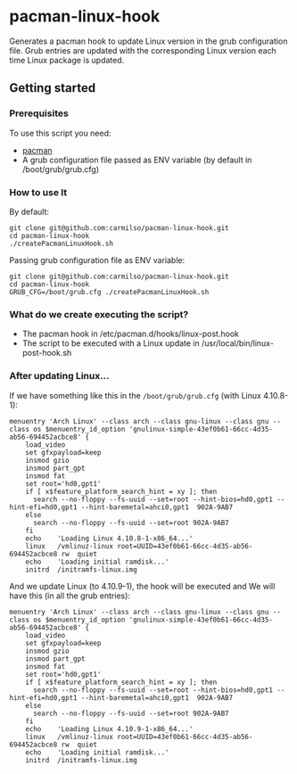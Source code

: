 # pacman-linux-hook
Generates a pacman hook to update Linux version in the grub configuration file. Grub entries are updated with the corresponding Linux version each time Linux package is updated.

## Getting started

### Prerequisites
To use this script you need:
* [pacman](https://www.archlinux.org/pacman/)
* A grub configuration file passed as ENV variable (by default in /boot/grub/grub.cfg)

### How to use It
By default:

```
git clone git@github.com:carmilso/pacman-linux-hook.git
cd pacman-linux-hook
./createPacmanLinuxHook.sh
```
Passing grub configuration file as ENV variable:

```
git clone git@github.com:carmilso/pacman-linux-hook.git
cd pacman-linux-hook
GRUB_CFG=/boot/grub.cfg ./createPacmanLinuxHook.sh
```

### What do we create executing the script?
* The pacman hook in /etc/pacman.d/hooks/linux-post.hook
* The script to be executed with a Linux update in /usr/local/bin/linux-post-hook.sh

### After updating Linux...

If we have something like this in the `/boot/grub/grub.cfg` (with Linux 4.10.8-1):

```
menuentry 'Arch Linux' --class arch --class gnu-linux --class gnu --class os $menuentry_id_option 'gnulinux-simple-43ef0b61-66cc-4d35-ab56-694452acbce8' {
	load_video
	set gfxpayload=keep
	insmod gzio
	insmod part_gpt
	insmod fat
	set root='hd0,gpt1'
	if [ x$feature_platform_search_hint = xy ]; then
	  search --no-floppy --fs-uuid --set=root --hint-bios=hd0,gpt1 --hint-efi=hd0,gpt1 --hint-baremetal=ahci0,gpt1  902A-9AB7
	else
	  search --no-floppy --fs-uuid --set=root 902A-9AB7
	fi
	echo	'Loading Linux 4.10.8-1-x86_64...'
	linux	/vmlinuz-linux root=UUID=43ef0b61-66cc-4d35-ab56-694452acbce8 rw  quiet
	echo	'Loading initial ramdisk...'
	initrd  /initramfs-linux.img
```

And we update Linux (to 4.10.9-1), the hook will be executed and We will have this (in all the grub entries):

```
menuentry 'Arch Linux' --class arch --class gnu-linux --class gnu --class os $menuentry_id_option 'gnulinux-simple-43ef0b61-66cc-4d35-ab56-694452acbce8' {
	load_video
	set gfxpayload=keep
	insmod gzio
	insmod part_gpt
	insmod fat
	set root='hd0,gpt1'
	if [ x$feature_platform_search_hint = xy ]; then
	  search --no-floppy --fs-uuid --set=root --hint-bios=hd0,gpt1 --hint-efi=hd0,gpt1 --hint-baremetal=ahci0,gpt1  902A-9AB7
	else
	  search --no-floppy --fs-uuid --set=root 902A-9AB7
	fi
	echo	'Loading Linux 4.10.9-1-x86_64...'
	linux	/vmlinuz-linux root=UUID=43ef0b61-66cc-4d35-ab56-694452acbce8 rw  quiet
	echo	'Loading initial ramdisk...'
	initrd  /initramfs-linux.img
```
